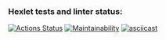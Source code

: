 ### Hexlet tests and linter status:
[![Actions Status](https://github.com/paulvino/java-project-61/workflows/hexlet-check/badge.svg)](https://github.com/paulvino/java-project-61/actions)
[![Maintainability](https://api.codeclimate.com/v1/badges/b941d93cd6e0116f9d4e/maintainability)](https://codeclimate.com/github/paulvino/java-project-61/maintainability)
[![asciicast](https://asciinema.org/a/hERqdu85AVKYToFeuYngrDAje.svg)](https://asciinema.org/a/hERqdu85AVKYToFeuYngrDAje)
